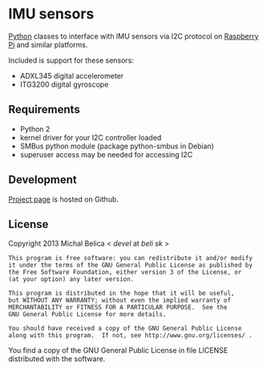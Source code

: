 IMU sensors
===========

[Python][1] classes to interface with IMU sensors via I2C protocol on
[Raspberry Pi][2] and similar platforms.

Included is support for these sensors:

 * ADXL345 digital accelerometer
 * ITG3200 digital gyroscope

Requirements
------------

 * Python 2
 * kernel driver for your I2C controller loaded
 * SMBus python module (package python-smbus in Debian)
 * superuser access may be needed for accessing I2C

Development
-----------

[Project page][3] is hosted on Github.

License
-------

Copyright 2013 Michal Belica < *devel* at *beli* *sk* >

```
This program is free software: you can redistribute it and/or modify
it under the terms of the GNU General Public License as published by
the Free Software Foundation, either version 3 of the License, or
(at your option) any later version.

This program is distributed in the hope that it will be useful,
but WITHOUT ANY WARRANTY; without even the implied warranty of
MERCHANTABILITY or FITNESS FOR A PARTICULAR PURPOSE.  See the
GNU General Public License for more details.

You should have received a copy of the GNU General Public License
along with this program.  If not, see http://www.gnu.org/licenses/ .
```

You find a copy of the GNU General Public License in file LICENSE distributed
with the software.

[1]: http://python.org/ "Python official website"
[2]: http://www.raspberrypi.org/ "Raspberry Pi official website"
[3]: https://github.com/beli-sk/IMU_sensors "IMU sensors project page"
